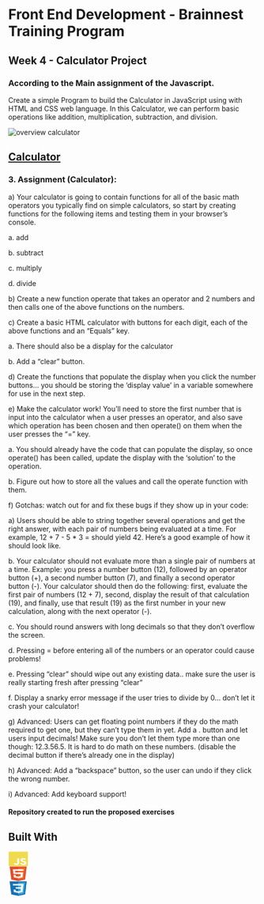 # Front End Development - Brainnest Training Program 

## Week 4 - Calculator Project

### According to the Main assignment of the Javascript. 
Create a simple Program to build the Calculator in JavaScript using with HTML and CSS web language.
In this Calculator, we can perform basic operations like addition, multiplication, subtraction, and division.

![overview calculator](https://user-images.githubusercontent.com/99607827/206860132-d2c3b387-9b48-4015-93d4-19bd369c20f6.png)

## <a href="https://fabiolpgomes.github.io/Training_Brainnest_JS2/" target="_blank">Calculator</a>



### 3. Assignment (Calculator):

a) Your calculator is going to contain functions for all of the basic math operators you typically find on simple calculators, so start by creating functions for the following items and testing them in your browser’s console.

  a. add
  
  b. subtract
  
  c. multiply
  
  d. divide
  

b) Create a new function operate that takes an operator and 2 numbers and then calls one of the above functions on the numbers.

c) Create a basic HTML calculator with buttons for each digit, each of the above functions and an “Equals” key.

  a. There should also be a display for the calculator
  
  b. Add a “clear” button.

d) Create the functions that populate the display when you click the number buttons… you should be storing the ‘display value’ in a variable somewhere for use in the next step.

e) Make the calculator work! You’ll need to store the first number that is input into the calculator when a user presses an operator, and also save which operation has   been chosen and then operate() on them when the user presses the “=” key.

  a. You should already have the code that can populate the display, so once operate() has been called, update the display with the ‘solution’ to the operation.
  
  b. Figure out how to store all the values and call the operate function with them.

f) Gotchas: watch out for and fix these bugs if they show up in your code:

  a) Users should be able to string together several operations and get the right answer, with each pair of numbers being evaluated at a time. For example, 12 + 7 - 5    * 3 = should yield 42. Here’s a good example of how it should look like.
  
  b. Your calculator should not evaluate more than a single pair of numbers at a time. Example: you press a number button (12), followed by an operator button (+), a     second number button (7), and finally a second operator button (-). Your calculator should then do the following: first, evaluate the first pair of numbers (12 + 7),   second, display the result of that calculation (19), and finally, use that result (19) as the first number in your new calculation, along with the next operator (-).
  
  c. You should round answers with long decimals so that they don’t overflow the screen.
  
  d. Pressing = before entering all of the numbers or an operator could cause problems!
  
  e. Pressing “clear” should wipe out any existing data.. make sure the user is really starting fresh after pressing “clear”
  
  f. Display a snarky error message if the user tries to divide by 0… don’t let it crash your calculator!
  
  g) Advanced: Users can get floating point numbers if they do the math required to get one, but they can’t type them in yet. Add a . button and let users input          decimals! Make sure you don’t let them type more than one though: 12.3.56.5. It is hard to do math on these numbers. (disable the decimal button if there’s already    one in the display)
  
  h) Advanced: Add a “backspace” button, so the user can undo if they click the wrong number.
  
  i) Advanced: Add keyboard support!
  
  
  #### Repository created to run the proposed exercises

## Built With

<code><img align="center" alt="Ane-Js" height="30" width="40" src="https://raw.githubusercontent.com/devicons/devicon/master/icons/javascript/javascript-plain.svg">
  <img align="center" alt="Ane-HTML" height="30" width="40" src="https://raw.githubusercontent.com/devicons/devicon/master/icons/html5/html5-original.svg">
  <img align="center" alt="Ane-CSS" height="30" width="40" src="https://raw.githubusercontent.com/devicons/devicon/master/icons/css3/css3-original.svg">
  </code>

